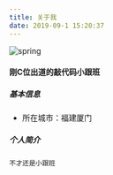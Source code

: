 ```yaml
---
title: 关于我
date: 2019-09-1 15:20:37
---
```

![spring](https://phpcoder-1259614901.cos.ap-guangzhou.myqcloud.com/phpcoder/aboutme/aboutme.gif)
#### 刚C位出道的敲代码小跟班

##### 基本信息
- 所在城市：福建厦门

##### 个人简介
	不才还是小跟班
